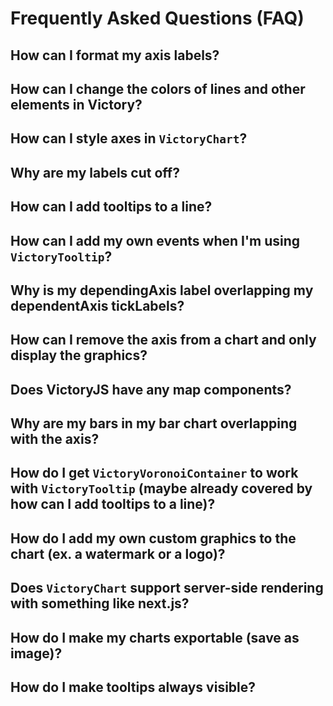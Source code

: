 # Frequently Asked Questions (FAQ) 

## How can I format my axis labels?

## How can I change the colors of lines and other elements in Victory?

## How can I style axes in `VictoryChart`?

## Why are my labels cut off?

## How can I add tooltips to a line?

## How can I add my own events when I'm using `VictoryTooltip`?

## Why is my dependingAxis label overlapping my dependentAxis tickLabels?

## How can I remove the axis from a chart and only display the graphics?

## Does VictoryJS have any map components?

## Why are my bars in my bar chart overlapping with the axis?

## How do I get `VictoryVoronoiContainer` to work with `VictoryTooltip` (maybe already covered by how can I add tooltips to a line)?

## How do I add my own custom graphics to the chart (ex. a watermark or a logo)?

## Does `VictoryChart` support server-side rendering with something like next.js?

## How do I make my charts exportable (save as image)?

## How do I make tooltips always visible?
